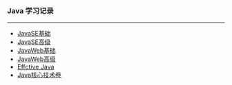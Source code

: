 ### Java 学习记录
---
- [JavaSE基础]()
- [JavaSE高级]()
- [JavaWeb基础]()
- [JavaWeb高级]()
- [Effctive Java]()
- [Java核心技术卷]()

